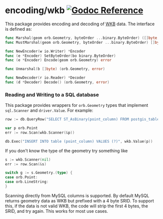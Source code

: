 # encoding/wkb [![Godoc Reference](https://godoc.org/github.com/paulmach/orb?status.svg)](https://godoc.org/github.com/paulmach/orb/encoding/wkb)

This package provides encoding and decoding of [WKB](https://en.wikipedia.org/wiki/Well-known_text_representation_of_geometry#Well-known_binary)
data. The interface is defined as:

```go
func Marshal(geom orb.Geometry, byteOrder ...binary.ByteOrder) ([]byte, error)
func MustMarshal(geom orb.Geometry, byteOrder ...binary.ByteOrder) []byte

func NewEncoder(w io.Writer) *Encoder
func (e *Encoder) SetByteOrder(bo binary.ByteOrder)
func (e *Encoder) Encode(geom orb.Geometry) error

func Unmarshal(b []byte) (orb.Geometry, error)

func NewDecoder(r io.Reader) *Decoder
func (d *Decoder) Decode() (orb.Geometry, error)
```

### Reading and Writing to a SQL database

This package provides wrappers for `orb.Geometry` types that implement
`sql.Scanner` and `driver.Value`. For example:

```go
row := db.QueryRow("SELECT ST_AsBinary(point_column) FROM postgis_table")

var p orb.Point
err := row.Scan(wkb.Scanner(&p))

db.Exec("INSERT INTO table (point_column) VALUES (?)", wkb.Value(p))
```

If you don't know the type of the geometry try something like

```go
s := wkb.Scanner(nil)
err := row.Scan(&s)

switch g := s.Geometry.(type) {
case orb.Point:
case orb.LineString:
}
```

Scanning directly from MySQL columns is supported. By default MySQL returns geometry
data as WKB but prefixed with a 4 byte SRID. To support this, if the data is not
valid WKB, the code will strip the first 4 bytes, the SRID, and try again.
This works for most use cases.
